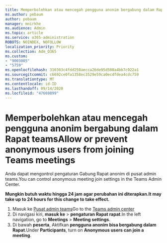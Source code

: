```yaml
---
title: Memperbolehkan atau mencegah pengguna anonim bergabung dalam Rapat teams
ms.author: pebaum
author: pebaum
manager: mnirkhe
ms.audience: Admin
ms.topic: article
ms.service: o365-administration
ROBOTS: NOINDEX, NOFOLLOW
localization_priority: Priority
ms.collection: Adm_O365
ms.custom:
- "9003005"
- "5759"
ms.openlocfilehash: 310303c4fdd250aecca26de95d508a4bb7c922a1
ms.sourcegitcommit: c6692ce0fa1358ec3529e59ca0ecdfdea4cdc759
ms.translationtype: MT
ms.contentlocale: id-ID
ms.lasthandoff: 09/14/2020
ms.locfileid: "47669899"
---
```

# <a name="allow-or-prevent-anonymous-users-from-joining-teams-meetings"></a><span data-ttu-id="144be-102">Memperbolehkan atau mencegah pengguna anonim bergabung dalam Rapat teams</span><span class="sxs-lookup"><span data-stu-id="144be-102">Allow or prevent anonymous users from joining Teams meetings</span></span>

<span data-ttu-id="144be-103">Anda dapat mengontrol pengaturan Gabung Rapat anonim di pusat admin teams.</span><span class="sxs-lookup"><span data-stu-id="144be-103">You can control anonymous meeting join settings in the Teams Admin Center.</span></span>

<span data-ttu-id="144be-104">**Mungkin butuh waktu hingga 24 jam agar perubahan ini diterapkan.**</span><span class="sxs-lookup"><span data-stu-id="144be-104">**It may take up to 24 hours for this change to take effect.**</span></span>

1.  <span data-ttu-id="144be-105">Masuk ke [Pusat admin teams](https://admin.teams.microsoft.com)</span><span class="sxs-lookup"><span data-stu-id="144be-105">Go to the [Teams admin center](https://admin.teams.microsoft.com)</span></span>
2.  <span data-ttu-id="144be-106">Di navigasi kiri, **masuk ke**   >   **pengaturan Rapat rapat**.</span><span class="sxs-lookup"><span data-stu-id="144be-106">In the left navigation, go to  **Meetings**  >  **Meeting settings**.</span></span>
3.  <span data-ttu-id="144be-107">Di bawah  **peserta**, Aktifkan  **pengguna anonim bisa bergabung dalam Rapat**.</span><span class="sxs-lookup"><span data-stu-id="144be-107">Under  **Participants**, turn on  **Anonymous users can join a meeting**.</span></span>